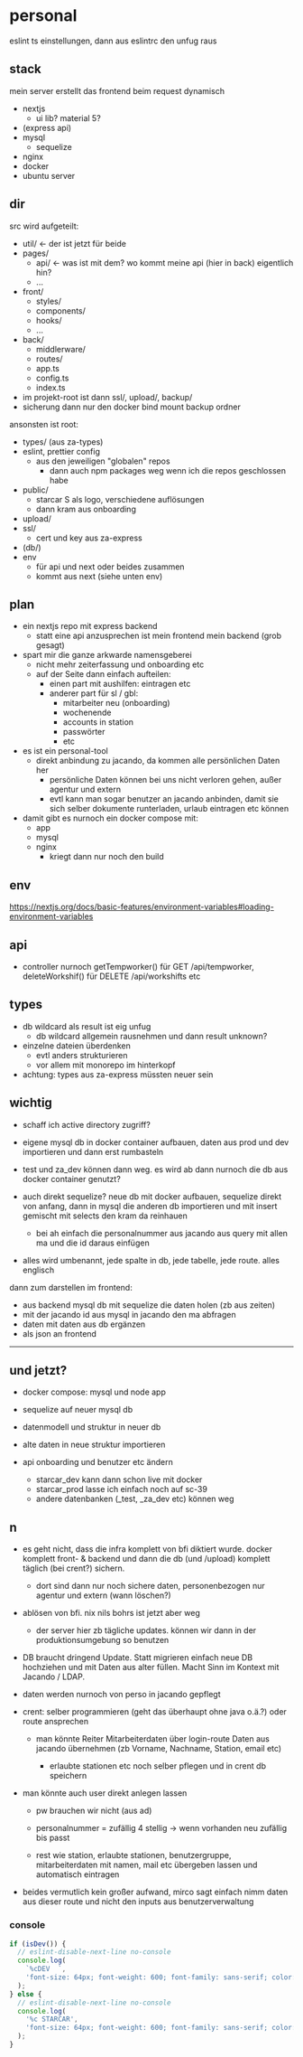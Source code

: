 # personal

eslint ts einstellungen, dann aus eslintrc den unfug raus

## stack

mein server erstellt das frontend beim request dynamisch

- nextjs
  - ui lib? material 5?
- (express api)
- mysql
  - sequelize
- nginx
- docker
- ubuntu server

## dir

src wird aufgeteilt:

- util/ <- der ist jetzt für beide
- pages/
  - api/ <- was ist mit dem? wo kommt meine api (hier in back) eigentlich hin?
  - ...
- front/
  - styles/
  - components/
  - hooks/
  - ...
- back/
  - middlerware/
  - routes/
  - app.ts
  - config.ts
  - index.ts
- im projekt-root ist dann ssl/, upload/, backup/
- sicherung dann nur den docker bind mount backup ordner

ansonsten ist root:

- types/ (aus za-types)
- eslint, prettier config
  - aus den jeweiligen "globalen" repos
    - dann auch npm packages weg wenn ich die repos geschlossen habe
- public/
  - starcar S als logo, verschiedene auflösungen
  - dann kram aus onboarding
- upload/
- ssl/
  - cert und key aus za-express
- (db/)
- env
  - für api und next oder beides zusammen
  - kommt aus next (siehe unten env)

## plan

- ein nextjs repo mit express backend
  - statt eine api anzusprechen ist mein frontend mein backend (grob gesagt)
- spart mir die ganze arkwarde namensgeberei
  - nicht mehr zeiterfassung und onboarding etc
  - auf der Seite dann einfach aufteilen:
    - einen part mit aushilfen: eintragen etc
    - anderer part für sl / gbl:
      - mitarbeiter neu (onboarding)
      - wochenende
      - accounts in station
      - passwörter
      - etc
- es ist ein personal-tool
  - direkt anbindung zu jacando, da kommen alle persönlichen Daten her
    - persönliche Daten können bei uns nicht verloren gehen, außer agentur und extern
    - evtl kann man sogar benutzer an jacando anbinden, damit sie sich selber dokumente runterladen, urlaub eintragen etc können
- damit gibt es nurnoch ein docker compose mit:
  - app
  - mysql
  - nginx
    - kriegt dann nur noch den build

## env

https://nextjs.org/docs/basic-features/environment-variables#loading-environment-variables

## api

- controller nurnoch getTempworker() für GET /api/tempworker, deleteWorkshif() für DELETE /api/workshifts etc

## types

- db wildcard als result ist eig unfug
  - db wildcard allgemein rausnehmen und dann result unknown?
- einzelne dateien überdenken
  - evtl anders strukturieren
  - vor allem mit monorepo im hinterkopf
- achtung: types aus za-express müssten neuer sein

## wichtig

- schaff ich active directory zugriff?

- eigene mysql db in docker container aufbauen, daten aus prod und dev importieren und dann erst rumbasteln
- test und za_dev können dann weg. es wird ab dann nurnoch die db aus docker container genutzt?

- auch direkt sequelize? neue db mit docker aufbauen, sequelize direkt von anfang, dann in mysql die anderen db importieren und mit insert gemischt mit selects den kram da reinhauen

  - bei ah einfach die personalnummer aus jacando aus query mit allen ma und die id daraus einfügen

- alles wird umbenannt, jede spalte in db, jede tabelle, jede route. alles englisch

dann zum darstellen im frontend:

- aus backend mysql db mit sequelize die daten holen (zb aus zeiten)
- mit der jacando id aus mysql in jacando den ma abfragen
- daten mit daten aus db ergänzen
- als json an frontend

---

## und jetzt?

- docker compose: mysql und node app

- sequelize auf neuer mysql db

- datenmodell und struktur in neuer db

- alte daten in neue struktur importieren

- api onboarding und benutzer etc ändern
  - starcar_dev kann dann schon live mit docker
  - starcar_prod lasse ich einfach noch auf sc-39
  - andere datenbanken (\_test, \_za_dev etc) können weg

## n

- es geht nicht, dass die infra komplett von bfi diktiert wurde. docker komplett front- & backend und dann die db (und /upload) komplett täglich (bei crent?) sichern.

  - dort sind dann nur noch sichere daten, personenbezogen nur agentur und extern (wann löschen?)

- ablösen von bfi. nix nils bohrs ist jetzt aber weg

  - der server hier zb tägliche updates. können wir dann in der produktionsumgebung so benutzen

- DB braucht dringend Update. Statt migrieren einfach neue DB hochziehen und mit Daten aus alter füllen. Macht Sinn im Kontext mit Jacando / LDAP.

- daten werden nurnoch von perso in jacando gepflegt

- crent: selber programmieren (geht das überhaupt ohne java o.ä.?) oder route ansprechen

  - man könnte Reiter Mitarbeiterdaten über login-route Daten aus jacando übernehmen (zb Vorname, Nachname, Station, email etc)

    - erlaubte stationen etc noch selber pflegen und in crent db speichern

- man könnte auch user direkt anlegen lassen

  - pw brauchen wir nicht (aus ad)

  - personalnummer = zufällig 4 stellig -> wenn vorhanden neu zufällig bis passt

  - rest wie station, erlaubte stationen, benutzergruppe, mitarbeiterdaten mit namen, mail etc übergeben lassen und automatisch eintragen

- beides vermutlich kein großer aufwand, mirco sagt einfach nimm daten aus dieser route und nicht den inputs aus benutzerverwaltung

### console

```js
if (isDev()) {
  // eslint-disable-next-line no-console
  console.log(
    `%cDEV  `,
    'font-size: 64px; font-weight: 600; font-family: sans-serif; color: #ffb300;text-shadow: 1px 1px #000, 2px 2px #100, 3px 3px #200, 4px 4px #300, 5px 5px #400, 6px 6px #500, 7px 7px #600, 8px 8px #700, 9px 9px #800, 10px 10px #900, 11px 11px #a00, 12px 12px #b00, 13px 13px #c00, 14px 14px #d00, 15px 15px #e00, 16px 16px #f00'
  );
} else {
  // eslint-disable-next-line no-console
  console.log(
    '%c STARCAR',
    'font-size: 64px; font-weight: 600; font-family: sans-serif; color: #feed01; text-shadow: 0 0 1px #000, 0 0 1px #000, 0 0 1px #000, 0 0 1px #000, 0 0 1px #000, 0 0 1px #000, 0 0 1px #000, 0 0 1px #000, -1px -1px #000, -2px -2px #000, -3px -3px #000, -4px -4px #000, -5px -5px #000, -6px -6px #000, -7px -7px #000, -8px -8px #000'
  );
}
```
